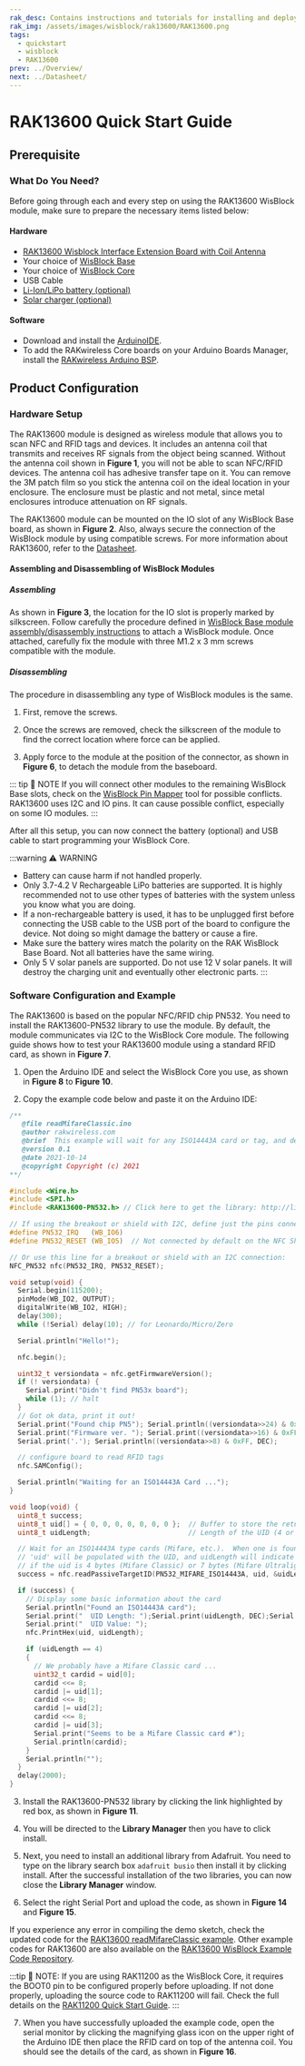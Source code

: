 ```yaml
---
rak_desc: Contains instructions and tutorials for installing and deploying your RAK13600. Instructions are written in a detailed and step-by-step manner for an easier experience in setting up your device. Aside from the hardware configuration, it also contains a software setup that includes detailed example codes that will help you get started.
rak_img: /assets/images/wisblock/rak13600/RAK13600.png
tags:
  - quickstart
  - wisblock
  - RAK13600
prev: ../Overview/
next: ../Datasheet/
---
```


# RAK13600 Quick Start Guide



## Prerequisite

### What Do You Need?

Before going through each and every step on using the RAK13600 WisBlock module, make sure to prepare the necessary items listed below:

#### Hardware

- [RAK13600 Wisblock Interface Extension Board with Coil Antenna](https://store.rakwireless.com/products/rak13600-wisblock-nfc-reader?utm_source=RAK13600&utm_medium=Document&utm_campaign=BuyFromStore)
- Your choice of [WisBlock Base](https://store.rakwireless.com/collections/wisblock-base)
- Your choice of [WisBlock Core](https://store.rakwireless.com/collections/wisblock-core)
- USB Cable
- [Li-Ion/LiPo battery (optional)](https://store.rakwireless.com/collections/wisblock-accessory/products/battery-connector-cable?utm_source=BatteryConnector&utm_medium=Document&utm_campaign=BuyFromStore)
- [Solar charger (optional)](https://store.rakwireless.com/collections/wisblock-accessory/products/solar-panel-connector-cable?utm_source=SolarPanelConnector&utm_medium=Document&utm_campaign=BuyFromStore)

#### Software

- Download and install the [ArduinoIDE](https://www.arduino.cc/en/Main/Software).
- To add the RAKwireless Core boards on your Arduino Boards Manager, install the [RAKwireless Arduino BSP](https://github.com/RAKWireless/RAKwireless-Arduino-BSP-Index).

## Product Configuration

### Hardware Setup

The RAK13600 module is designed as wireless module that allows you to scan NFC and RFID tags and devices. It includes an antenna coil that transmits and receives RF signals from the object being scanned. Without the antenna coil shown in **Figure 1**, you will not be able to scan NFC/RFID devices. The antenna coil has adhesive transfer tape on it. You can remove the 3M patch film so you stick the antenna coil on the ideal location in your enclosure. The enclosure must be plastic and not metal, since metal enclosures introduce attenuation on RF signals.


<rk-img
  src="/assets/images/wisblock/rak13600/quickstart/nfc_coil.png"
  width="35%"
  caption="NFC Coil Antenna"
/>

The RAK13600 module can be mounted on the IO slot of any WisBlock Base board, as shown in **Figure 2**. Also, always secure the connection of the WisBlock module by using compatible screws. For more information about RAK13600, refer to the [Datasheet](../Datasheet/).

<rk-img
  src="/assets/images/wisblock/rak13600/quickstart/rak13600-assembly.png"
  width="95%"
  caption="RAK13600 on WisBlock Base with WisBlock Core"
/>

#### Assembling and Disassembling of WisBlock Modules

##### Assembling

As shown in **Figure 3**, the location for the IO slot is properly marked by silkscreen. Follow carefully the procedure defined in [WisBlock Base module assembly/disassembly instructions](https://docs.rakwireless.com/Knowledge-Hub/Learn/RAK5005-O-Baseboard-Installation-Guide/) to attach a WisBlock module. Once attached, carefully fix the module with three M1.2 x 3&nbsp;mm screws compatible with the module.

<rk-img
  src="/assets/images/wisblock/rak13600/quickstart/mounting.png"
  width="60%"
  caption="RAK13600 connection to WisBlock Base Board"
/>

##### Disassembling

The procedure in disassembling any type of WisBlock modules is the same.

1. First, remove the screws.

<rk-img
  src="/assets/images/wisblock/rak13600/quickstart/16.removing-screws.png"
  width="70%"
  caption="Removing screws from the WisBlock module"
/>

2. Once the screws are removed, check the silkscreen of the module to find the correct location where force can be applied.

<rk-img
  src="/assets/images/wisblock/rak13600/quickstart/17.detaching-silkscreen.png"
  width="70%"
  caption="Detaching silkscreen on the WisBlock module"
/>

3. Apply force to the module at the position of the connector, as shown in **Figure 6**, to detach the module from the baseboard.

<rk-img
  src="/assets/images/wisblock/rak13600/quickstart/18.detaching-module.png"
  width="70%"
  caption="Applying even forces on the proper location of a WisBlock module"
/>

::: tip 📝 NOTE
If you will connect other modules to the remaining WisBlock Base slots, check on the [WisBlock Pin Mapper](https://docs.rakwireless.com/Knowledge-Hub/Pin-Mapper/) tool for possible conflicts. RAK13600 uses I2C and IO pins. It can cause possible conflict, especially on some IO modules.
:::

After all this setup, you can now connect the battery (optional) and USB cable to start programming your WisBlock Core.

:::warning ⚠️ WARNING

- Battery can cause harm if not handled properly.
- Only 3.7-4.2&nbsp;V Rechargeable LiPo batteries are supported. It is highly recommended not to use other types of batteries with the system unless you know what you are doing.
- If a non-rechargeable battery is used, it has to be unplugged first before connecting the USB cable to the USB port of the board to configure the device. Not doing so might damage the battery or cause a fire.
- Make sure the battery wires match the polarity on the RAK WisBlock Base Board. Not all batteries have the same wiring.
- Only 5&nbsp;V solar panels are supported. Do not use 12&nbsp;V solar panels. It will destroy the charging unit and eventually other electronic parts.
:::

### Software Configuration and Example

The RAK13600 is based on the popular NFC/RFID chip PN532. You need to install the RAK13600-PN532 library to use the module. By default, the module communicates via I2C to the WisBlock Core module. The following guide shows how to test your RAK13600 module using a standard RFID card, as shown in **Figure 7**.

<rk-img
  src="/assets/images/wisblock/rak13600/quickstart/module_coil_card.png"
  width="50%"
  caption="RAK13600 with Coil and RFID Card"
/>

1. Open the Arduino IDE and select the WisBlock Core you use, as shown in **Figure 8** to **Figure 10**.

<rk-img
  src="/assets/images/wisblock/rak13600/quickstart/selectboard4631.png"
  width="100%"
  caption="Selecting RAK4631 as WisBlock Core"
/>

<rk-img
  src="/assets/images/wisblock/rak13600/quickstart/selectboard11200.png"
  width="100%"
  caption="Selecting RAK11200 as WisBlock Core"
/>

<rk-img
  src="/assets/images/wisblock/rak13600/quickstart/selectboard11300.png"
  width="100%"
  caption="Selecting RAK11300 as WisBlock Core"
/>

2. Copy the example code below and paste it on the Arduino IDE:

```c
/**
   @file readMifareClassic.ino
   @author rakwireless.com
   @brief  This example will wait for any ISO14443A card or tag, and depending on the size of the UID will attempt to read from it.
   @version 0.1
   @date 2021-10-14
   @copyright Copyright (c) 2021
**/

#include <Wire.h>
#include <SPI.h>
#include <RAK13600-PN532.h> // Click here to get the library: http://librarymanager/All#RAK13600-PN532

// If using the breakout or shield with I2C, define just the pins connected
#define PN532_IRQ   (WB_IO6)
#define PN532_RESET (WB_IO5)  // Not connected by default on the NFC Shield

// Or use this line for a breakout or shield with an I2C connection:
NFC_PN532 nfc(PN532_IRQ, PN532_RESET);

void setup(void) {
  Serial.begin(115200);
  pinMode(WB_IO2, OUTPUT);
  digitalWrite(WB_IO2, HIGH);
  delay(300);
  while (!Serial) delay(10); // for Leonardo/Micro/Zero

  Serial.println("Hello!");

  nfc.begin();

  uint32_t versiondata = nfc.getFirmwareVersion();
  if (! versiondata) {
    Serial.print("Didn't find PN53x board");
    while (1); // halt
  }
  // Got ok data, print it out!
  Serial.print("Found chip PN5"); Serial.println((versiondata>>24) & 0xFF, HEX);
  Serial.print("Firmware ver. "); Serial.print((versiondata>>16) & 0xFF, DEC);
  Serial.print('.'); Serial.println((versiondata>>8) & 0xFF, DEC);

  // configure board to read RFID tags
  nfc.SAMConfig();

  Serial.println("Waiting for an ISO14443A Card ...");
}

void loop(void) {
  uint8_t success;
  uint8_t uid[] = { 0, 0, 0, 0, 0, 0, 0 };  // Buffer to store the returned UID
  uint8_t uidLength;                        // Length of the UID (4 or 7 bytes depending on ISO14443A card type)

  // Wait for an ISO14443A type cards (Mifare, etc.).  When one is found
  // 'uid' will be populated with the UID, and uidLength will indicate
  // if the uid is 4 bytes (Mifare Classic) or 7 bytes (Mifare Ultralight)
  success = nfc.readPassiveTargetID(PN532_MIFARE_ISO14443A, uid, &uidLength);

  if (success) {
    // Display some basic information about the card
    Serial.println("Found an ISO14443A card");
    Serial.print("  UID Length: ");Serial.print(uidLength, DEC);Serial.println(" bytes");
    Serial.print("  UID Value: ");
    nfc.PrintHex(uid, uidLength);

    if (uidLength == 4)
    {
      // We probably have a Mifare Classic card ...
      uint32_t cardid = uid[0];
      cardid <<= 8;
      cardid |= uid[1];
      cardid <<= 8;
      cardid |= uid[2];
      cardid <<= 8;
      cardid |= uid[3];
      Serial.print("Seems to be a Mifare Classic card #");
      Serial.println(cardid);
    }
    Serial.println("");
  }
  delay(2000);
}
```

3. Install the RAK13600-PN532 library by clicking the link highlighted by red box, as shown in **Figure 11**.

<rk-img
  src="/assets/images/wisblock/rak13600/quickstart/example_code.png"
  width="100%"
  caption="Getting the RAK13600-PN532 Library"
/>

4. You will be directed to the **Library Manager** then you have to click install.

<rk-img
  src="/assets/images/wisblock/rak13600/quickstart/library_install.png"
  width="100%"
  caption="Installing RAK13600-PN532 Library"
/>

5. Next, you need to install an additional library from Adafruit. You need to type on the library search box `adafruit busio` then install it by clicking install. After the successful installation of the two libraries, you can now close the **Library Manager** window.

<rk-img
  src="/assets/images/wisblock/rak13600/quickstart/library_adafruitbusio.png"
  width="100%"
  caption="Installing Adafruit BusIO Library"
/>

6. Select the right Serial Port and upload the code, as shown in **Figure 14** and **Figure 15**.

<rk-img
  src="/assets/images/wisblock/rak13600/quickstart/select_port.png"
  width="100%"
  caption="Selecting the correct Serial Port"
/>

<rk-img
  src="/assets/images/wisblock/rak13600/quickstart/done_upload.png"
  width="100%"
  caption="Uploading the sample code"
/>

If you experience any error in compiling the demo sketch, check the updated code for the [RAK13600 readMifareClassic example](https://github.com/RAKWireless/WisBlock/blob/master/examples/common/IO/RAK13600_PN530_NFC/readMifareClassic/readMifareClassic.ino). Other example codes for RAK13600 are also available on the [RAK13600 WisBlock Example Code Repository](https://github.com/RAKWireless/WisBlock/blob/master/examples/common/IO/RAK13600_PN530_NFC).

:::tip 📝 NOTE:
If you are using RAK11200 as the WisBlock Core, it requires the BOOT0 pin to be configured properly before uploading. If not done properly, uploading the source code to RAK11200 will fail. Check the full details on the [RAK11200 Quick Start Guide](/Product-Categories/WisBlock/RAK11200/Quickstart/#uploading-to-wisblock).
:::

7. When you have successfully uploaded the example code, open the serial monitor by clicking the magnifying glass icon on the upper right of the Arduino IDE then place the RFID card on top of the antenna coil. You should see the details of the card, as shown in **Figure 16**.

<rk-img
  src="/assets/images/wisblock/rak13600/quickstart/serial_output.png"
  width="100%"
  caption="RFID Card Information Read by the RAK13600"
/>